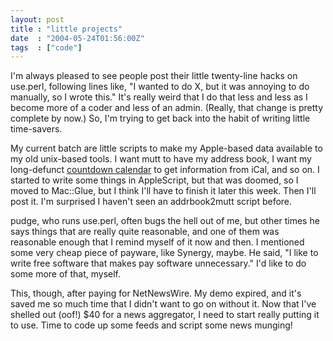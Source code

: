 ```yaml
---
layout: post
title : "little projects"
date  : "2004-05-24T01:56:00Z"
tags  : ["code"]
---
```

I'm always pleased to see people post their little twenty-line hacks on use.perl, following lines like, "I wanted to do X, but it was annoying to do manually, so I wrote this."  It's really weird that I do that less and less as I become more of a coder and less of an admin.  (Really, that change is pretty complete by now.)  So, I'm trying to get back into the habit of writing little time-savers.

My current batch are little scripts to make my Apple-based data available to my old unix-based tools.  I want mutt to have my address book, I want my long-defunct <a href='/countdown'>countdown calendar</a> to get information from iCal, and so on.  I started to write some things in AppleScript, but that was doomed, so I moved to Mac::Glue, but I think I'll have to finish it later this week.  Then I'll post it.  I'm surprised I haven't seen an addrbook2mutt script before.

pudge, who runs use.perl, often bugs the hell out of me, but other times he says things that are really quite reasonable, and one of them was reasonable enough that I remind myself of it now and then.  I mentioned some very cheap piece of payware, like Synergy, maybe.  He said, "I like to write free software that makes pay software unnecessary."  I'd like to do some more of that, myself.

This, though, after paying for NetNewsWire.  My demo expired, and it's saved me so much time that I didn't want to go on without it.  Now that I've shelled out (oof!) $40 for a news aggregator, I need to start really putting it to use. Time to code up some feeds and script some news munging!


